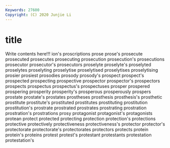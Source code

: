 ```yaml
---
Keywords: 27600
Copyright: (C) 2020 Junjie Li
---
```


# title

Write contents here!!!
ion's 
proscriptions 
prose 
prose's 
prosecute 
prosecuted
prosecutes 
prosecuting 
prosecution 
prosecution's 
prosecutions 
prosecutor 
prosecutor's 
prosecutors 
proselyte 
proselyte's
proselyted 
proselytes 
proselyting 
proselytise 
proselytised 
proselytises 
proselytising 
prosier 
prosiest 
prosodies
prosody 
prosody's 
prospect 
prospect's 
prospected 
prospecting 
prospective 
prospector 
prospector's 
prospectors
prospects 
prospectus 
prospectus's 
prospectuses 
prosper 
prospered 
prospering 
prosperity 
prosperity's 
prosperous
prosperously 
prospers 
prostate 
prostate's 
prostates 
prostheses 
prosthesis 
prosthesis's 
prosthetic 
prostitute
prostitute's 
prostituted 
prostitutes 
prostituting 
prostitution 
prostitution's 
prostrate 
prostrated 
prostrates 
prostrating
prostration 
prostration's 
prostrations 
prosy 
protagonist 
protagonist's 
protagonists 
protean 
protect 
protected
protecting 
protection 
protection's 
protections 
protective 
protectively 
protectiveness 
protectiveness's 
protector 
protector's
protectorate 
protectorate's 
protectorates 
protectors 
protects 
protein 
protein's 
proteins 
protest 
protest's
protestant 
protestants 
protestation 
protestation's 
